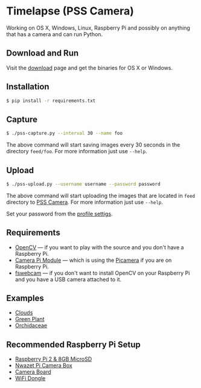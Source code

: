 Timelapse (PSS Camera)
======================

Working on OS X, Windows, Linux, Raspberry Pi and possibly on anything that has
a camera and can run Python.

Download and Run
----------------

Visit the [download](https://pss-camera.appspot.com/download/) page and get the
binaries for OS X or Windows.

Installation
------------

```bash
$ pip install -r requirements.txt
```

Capture
-------

```bash
$ ./pss-capture.py --interval 30 --name foo
```

The above command will start saving images every 30 seconds in the directory
`feed/foo`. For more information just use `--help`.


Upload
------

```bash
$ ./pss-upload.py --username username --password password
```

The above command will start uploading the images that are located in `feed`
directory to [PSS Camera](https://pss-camera.appspot.com). For more information
just use `--help`.

Set your password from the [profile settigs](https://pss-camera.appspot.com/profile/).

Requirements
------------

- [OpenCV](http://opencv.org/) — if you want to play with the source and you
  don't have a Raspberry Pi.
- [Camera Pi Module](https://www.raspberrypi.org/products/camera-module/) —
  which is using the [Picamera](https://github.com/waveform80/picamera) if you
  are on Raspberry Pi.
- [fswebcam](https://github.com/fsphil/fswebcam) — if you don't want to install
  OpenCV on your Raspberry Pi and you have a USB camera attached to it.

Examples
--------

- [Clouds](https://pss-camera.appspot.com/lipis/clouds/)
- [Green Plant](https://pss-camera.appspot.com/lipis/green-plant/)
- [Orchidaceae](https://pss-camera.appspot.com/lipis/orchidaceae/)

Recommended Raspberry Pi Setup
------------------------------
- [Raspberry Pi 2 & 8GB MicroSD](http://www.modmypi.com/raspberry-pi/rpi2-model-b/raspberry-pi-2-model-b-new-and-8gb-microsd-card-bundle)
- [Nwazet Pi Camera Box](http://www.modmypi.com/raspberry-pi/camera/nwazet-pi-camera-box-bundle-case,-lens-and-wall-mount-b-plus)
- [Camera Board](http://www.modmypi.com/raspberry-pi/camera/raspberry-pi-camera-board-5mp-1080p-v1.3)
- [WiFi Dongle](http://www.modmypi.com/raspberry-pi/accessories/wifi-dongles/wifi-dongle-nano-usb)
